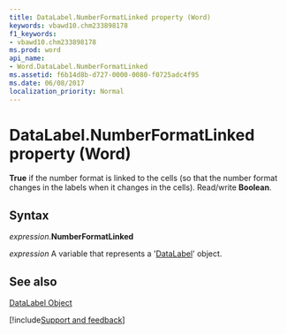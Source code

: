 ```yaml
---
title: DataLabel.NumberFormatLinked property (Word)
keywords: vbawd10.chm233898178
f1_keywords:
- vbawd10.chm233898178
ms.prod: word
api_name:
- Word.DataLabel.NumberFormatLinked
ms.assetid: f6b14d8b-d727-0000-0080-f0725adc4f95
ms.date: 06/08/2017
localization_priority: Normal
---
```



# DataLabel.NumberFormatLinked property (Word)

 **True** if the number format is linked to the cells (so that the number format changes in the labels when it changes in the cells). Read/write **Boolean**.


## Syntax

_expression_.**NumberFormatLinked**

 _expression_ A variable that represents a '[DataLabel](Word.DataLabel.md)' object.


## See also


[DataLabel Object](Word.DataLabel.md)

[!include[Support and feedback](~/includes/feedback-boilerplate.md)]